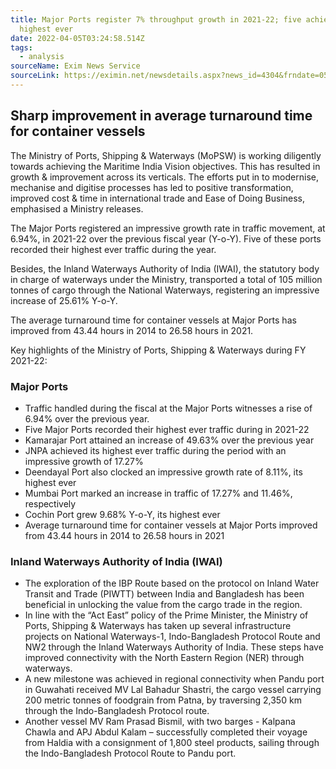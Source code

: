 ```yaml
---
title: Major Ports register 7% throughput growth in 2021-22; five achieve their
  highest ever
date: 2022-04-05T03:24:58.514Z
tags:
  - analysis
sourceName: Exim News Service
sourceLink: https://eximin.net/newsdetails.aspx?news_id=4304&frndate=05/04/2022&tondate=05/04/2022&snkeywords=
---
```

## Sharp improvement in average turnaround time for container vessels

The Ministry of Ports, Shipping & Waterways (MoPSW) is working diligently towards achieving the Maritime India Vision objectives. This has resulted in growth & improvement across its verticals. The efforts put in to modernise, mechanise and digitise processes has led to positive transformation, improved cost & time in international trade and Ease of Doing Business, emphasised a Ministry releases.

The Major Ports registered an impressive growth rate in traffic movement, at 6.94%, in 2021-22 over the previous fiscal year (Y-o-Y). Five of these ports recorded their highest ever traffic during the year.

Besides, the Inland Waterways Authority of India (IWAI), the statutory body in charge of waterways under the Ministry, transported a total of 105 million tonnes of cargo through the National Waterways, registering an impressive increase of 25.61% Y-o-Y.

The average turnaround time for container vessels at Major Ports has improved from 43.44 hours in 2014 to 26.58 hours in 2021.

Key highlights of the Ministry of Ports, Shipping & Waterways during FY 2021-22:

### Major Ports

* Traffic handled during the fiscal at the Major Ports witnesses a rise of 6.94% over the previous year.
* Five Major Ports recorded their highest ever traffic during in 2021-22
* Kamarajar Port attained an increase of 49.63% over the previous year
* JNPA achieved its highest ever traffic during the period with an impressive growth of 17.27% 
* Deendayal Port also clocked an impressive growth rate of 8.11%, its highest ever
* Mumbai Port marked an increase in traffic of 17.27% and 11.46%, respectively
* Cochin Port grew 9.68% Y-o-Y, its highest ever
* Average turnaround time for container vessels at Major Ports improved from 43.44 hours in 2014 to 26.58 hours in 2021

### Inland Waterways Authority of India (IWAI)

* The exploration of the IBP Route based on the protocol on Inland Water Transit and Trade (PIWTT) between India and Bangladesh has been beneficial in unlocking the value from the cargo trade in the region. 
* In line with the “Act East” policy of the Prime Minister, the Ministry of Ports, Shipping & Waterways has taken up several infrastructure projects on National Waterways-1, Indo-Bangladesh Protocol Route and NW2 through the Inland Waterways Authority of India. These steps have improved connectivity with the North Eastern Region (NER) through waterways.
* A new milestone was achieved in regional connectivity when Pandu port in Guwahati received MV Lal Bahadur Shastri, the cargo vessel carrying 200 metric tonnes of foodgrain from Patna, by traversing 2,350 km through the Indo-Bangladesh Protocol route.
* Another vessel MV Ram Prasad Bismil, with two barges - Kalpana Chawla and APJ Abdul Kalam – successfully completed their voyage from Haldia with a consignment of 1,800 steel products, sailing through the Indo-Bangladesh Protocol Route to Pandu port.
